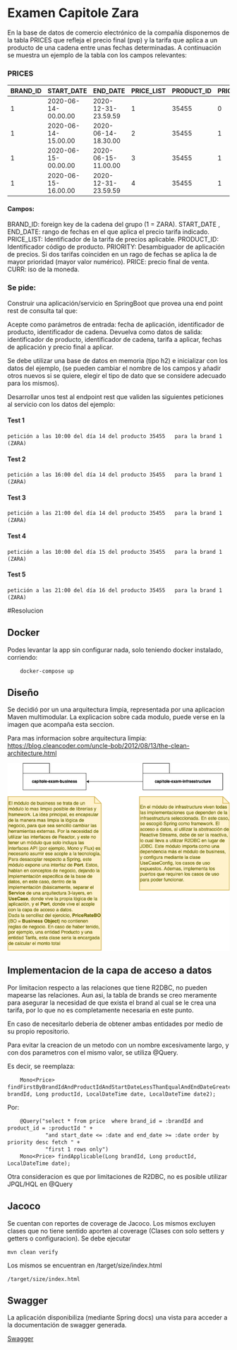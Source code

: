 # Examen Capitole Zara

En la base de datos de comercio electrónico de la compañía disponemos de la tabla PRICES que refleja el precio final (pvp) y la tarifa que aplica a un producto de una cadena entre unas fechas determinadas. A continuación se muestra un ejemplo de la tabla con los campos relevantes:

### PRICES

| BRAND_ID | START_DATE          | END_DATE            | PRICE_LIST | PRODUCT_ID | PRIORITY | PRICE | CURR |
|----------|---------------------|---------------------|------------|------------|----------|-------|------|
| 1        | 2020-06-14-00.00.00 | 2020-12-31-23.59.59 | 1          | 35455      | 0        | 35.50 | EUR  |
| 1        | 2020-06-14-15.00.00 | 2020-06-14-18.30.00 | 2          | 35455      | 1        | 25.45 | EUR  |
| 1        | 2020-06-15-00.00.00 | 2020-06-15-11.00.00 | 3          | 35455      | 1        | 30.50 | EUR  |
| 1        | 2020-06-15-16.00.00 | 2020-12-31-23.59.59 | 4          | 35455      | 1        | 38.95 | EUR  |

#### Campos:

BRAND_ID: foreign key de la cadena del grupo (1 = ZARA).
START_DATE , END_DATE: rango de fechas en el que aplica el precio tarifa indicado.
PRICE_LIST: Identificador de la tarifa de precios aplicable.
PRODUCT_ID: Identificador código de producto.
PRIORITY: Desambiguador de aplicación de precios. Si dos tarifas coinciden en un rago de fechas se aplica la de mayor prioridad (mayor valor numérico).
PRICE: precio final de venta.
CURR: iso de la moneda.

### Se pide:

Construir una aplicación/servicio en SpringBoot que provea una end point rest de consulta  tal que:

Acepte como parámetros de entrada: fecha de aplicación, identificador de producto, identificador de cadena.
Devuelva como datos de salida: identificador de producto, identificador de cadena, tarifa a aplicar, fechas de aplicación y precio final a aplicar.

Se debe utilizar una base de datos en memoria (tipo h2) e inicializar con los datos del ejemplo, (se pueden cambiar el nombre de los campos y añadir otros nuevos si se quiere, elegir el tipo de dato que se considere adecuado para los mismos).

Desarrollar unos test al endpoint rest que  validen las siguientes peticiones al servicio con los datos del ejemplo:
 
#### Test 1 
```
petición a las 10:00 del día 14 del producto 35455   para la brand 1 (ZARA)
```
#### Test 2
```
petición a las 16:00 del día 14 del producto 35455   para la brand 1 (ZARA)
```
#### Test 3
```
petición a las 21:00 del día 14 del producto 35455   para la brand 1 (ZARA)
```
#### Test 4
```
petición a las 10:00 del día 15 del producto 35455   para la brand 1 (ZARA)
```
#### Test 5 
```
petición a las 21:00 del día 16 del producto 35455   para la brand 1 (ZARA)
```

#Resolucion

## Docker
Podes levantar la app sin configurar nada, solo teniendo docker instalado, corriendo:
```
    docker-compose up
```

## Diseño
Se decidió por un una arquitectura limpia, representada por una aplicacion Maven multimodular. 
La explicacion sobre cada modulo, puede verse en la imagen que acompaña esta seccion.

Para mas informacion sobre arquitectura limpia: https://blog.cleancoder.com/uncle-bob/2012/08/13/the-clean-architecture.html

![modules](https://github.com/hernandezed/capitole-zara-exam/blob/master/docs/modules.png)

## Implementacion de la capa de acceso a datos
Por limitacion respecto a las relaciones que tiene R2DBC, no pueden mapearse las relaciones. Aun asi, la tabla de brands se creo meramente para asegurar la necesidad de que exista el brand al cual se le crea una tarifa, por lo que no es completamente necesaria en este punto.

En caso de necesitarlo deberia de obtener ambas entidades por medio de su propio repositorio.

Para evitar la creacion de un metodo con un nombre excesivamente largo, y con dos parametros con el mismo valor, se utiliza @Query.

Es decir, se reemplaza:
```
    Mono<Price> findFirstByBrandIdAndProductIdAndStartDateLessThanEqualAndEndDateGreaterThanEqualOrderByPriorityDesc(Long brandId, Long productId, LocalDateTime date, LocalDateTime date2);
```
Por: 
```
    @Query("select * from price  where brand_id = :brandId and product_id = :productId " +
            "and start_date <= :date and end_date >= :date order by priority desc fetch " +
            "first 1 rows only")
    Mono<Price> findApplicable(Long brandId, Long productId, LocalDateTime date);
```
Otra consideracion es que por limitaciones de R2DBC, no es posible utilizar JPQL/HQL en @Query

## Jacoco
Se cuentan con reportes de coverage de Jacoco. Los mismos excluyen clases que no tiene sentido aporten al coverage (Clases con solo setters y getters o configuracion). Se debe ejecutar
```
mvn clean verify
```
Los mismos se encuentran en /target/size/index.html
```
/target/size/index.html
```

## Swagger
La aplicación disponibiliza (mediante Spring docs) una vista para acceder a la documentación de swagger generada.

[Swagger](http://localhost:8080/swagger-ui.html)